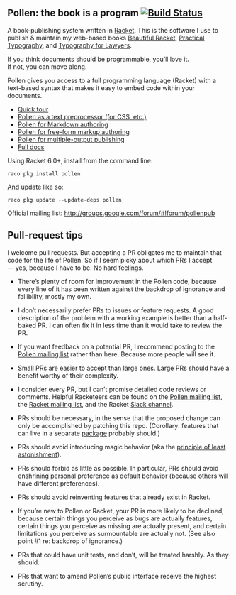 ## Pollen: the book is a program [![Build Status](https://travis-ci.org/mbutterick/pollen.svg?branch=master)](https://travis-ci.org/mbutterick/pollen)

A book-publishing system written in [Racket](http://racket-lang.org). This is the software I use to publish & maintain my web-based books [Beautiful Racket](http://beautifulracket.com), [Practical Typography](http://practicaltypography.com), and [Typography for Lawyers](http://typographyforlawyers.com).

If you think documents should be programmable, you’ll love it.  
If not, you can move along.

Pollen gives you access to a full programming language (Racket) with a text-based syntax that makes it easy to embed code within your documents.

* [Quick tour](http://pkg-build.racket-lang.org/doc/pollen/quick-tour.html)
* [Pollen as a text preprocessor (for CSS, etc.)](http://pkg-build.racket-lang.org/doc/pollen/first-tutorial.html)
* [Pollen for Markdown authoring](http://pkg-build.racket-lang.org/doc/pollen/second-tutorial.html)
* [Pollen for free-form markup authoring](http://pkg-build.racket-lang.org/doc/pollen/third-tutorial.html)
* [Pollen for multiple-output publishing](http://pkg-build.racket-lang.org/doc/pollen/fourth-tutorial.html)
* [Full docs](http://pkg-build.racket-lang.org/doc/pollen)


Using Racket 6.0+, install from the command line:

    raco pkg install pollen
    
And update like so:

    raco pkg update --update-deps pollen
    
Official mailing list: http://groups.google.com/forum/#!forum/pollenpub

## Pull-request tips

I welcome pull requests. But accepting a PR obligates me to maintain that code for the life of Pollen. So if I seem picky about which PRs I accept — yes, because I have to be. No hard feelings.

* There’s plenty of room for improvement in the Pollen code, because every line of it has been written against the backdrop of ignorance and fallibility, mostly my own.

* I don’t necessarily prefer PRs to issues or feature requests. A good description of the problem with a working example is better than a half-baked PR. I can often fix it in less time than it would take to review the PR.

* If you want feedback on a potential PR, I recommend posting to the [Pollen mailing list](http://groups.google.com/forum/#!forum/pollenpub) rather than here. Because more people will see it.

* Small PRs are easier to accept than large ones. Large PRs should have a benefit worthy of their complexity.

* I consider every PR, but I can’t promise detailed code reviews or comments. Helpful Racketeers can be found on the [Pollen mailing list](http://groups.google.com/forum/#!forum/pollenpub), the [Racket mailing list](https://lists.racket-lang.org/), and the Racket [Slack channel](https://racket.slack.com/).

* PRs should be necessary, in the sense that the proposed change can only be accomplished by patching this repo. (Corollary:  features that can live in a separate [package](https://pkgs.racket-lang.org/) probably should.)

* PRs should avoid introducing magic behavior (aka the [principle of least astonishment](http://wiki.c2.com/?PrincipleOfLeastAstonishment)).

* PRs should forbid as little as possible. In particular, PRs should avoid enshrining personal preference as default behavior (because others will have different preferences).

* PRs should avoid reinventing features that already exist in Racket.

* If you’re new to Pollen or Racket, your PR is more likely to be declined, because certain things you perceive as bugs are actually features, certain things you perceive as missing are actually present, and certain limitations you perceive as surmountable are actually not. (See also point #1 re: backdrop of ignorance.)

* PRs that could have unit tests, and don’t, will be treated harshly. As they should.

* PRs that want to amend Pollen’s public interface receive the highest scrutiny.
